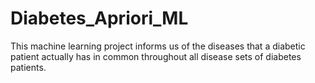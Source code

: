 # Diabetes_Apriori_ML
This machine learning project informs us of the diseases that a diabetic patient actually has in common throughout all disease sets of diabetes patients.
